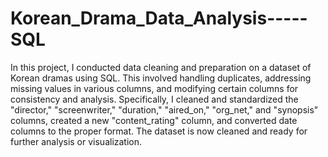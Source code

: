 # Korean_Drama_Data_Analysis-----SQL
In this project, I conducted data cleaning and preparation on a dataset of Korean dramas using SQL. This involved handling duplicates, addressing missing values in various columns, and modifying certain columns for consistency and analysis. Specifically, I cleaned and standardized the "director," "screenwriter," "duration," "aired_on," "org_net," and "synopsis" columns, created a new "content_rating" column, and converted date columns to the proper format. The dataset is now cleaned and ready for further analysis or visualization.
